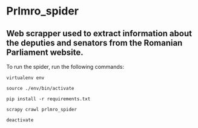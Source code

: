 # Prlmro_spider
## Web scrapper used to extract information about the deputies and senators from the Romanian Parliament website.


To run the spider, run the following commands:

```
virtualenv env

source ./env/bin/activate

pip install -r requirements.txt 

scrapy crawl prlmro_spider

deactivate

```